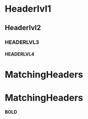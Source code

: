 # Headerlvl1

## Headerlvl2

### HEADERLVL3

#### HEADERLVL4

# MatchingHeaders

# MatchingHeaders

**BOLD**
